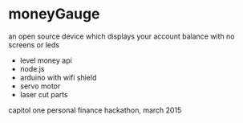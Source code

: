 # moneyGauge
an open source device which displays your account balance with no screens or leds

* level money api
* node.js
* arduino with wifi shield
* servo motor
* laser cut parts

capitol one personal finance hackathon, march 2015
